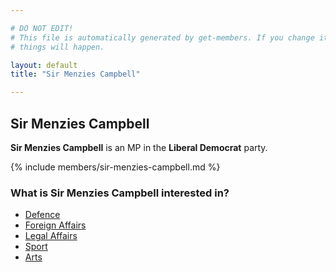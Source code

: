 ```yaml
---

# DO NOT EDIT!
# This file is automatically generated by get-members. If you change it, bad
# things will happen.

layout: default
title: "Sir Menzies Campbell"

---
```


## Sir Menzies Campbell

**Sir Menzies Campbell** is an MP in the **Liberal Democrat** party.

{% include members/sir-menzies-campbell.md %}

### What is Sir Menzies Campbell interested in?


* [Defence](/interests/defence.html)
* [Foreign Affairs](/interests/foreign-affairs.html)
* [Legal Affairs](/interests/legal-affairs.html)
* [Sport](/interests/sport.html)
* [Arts](/interests/arts.html)
